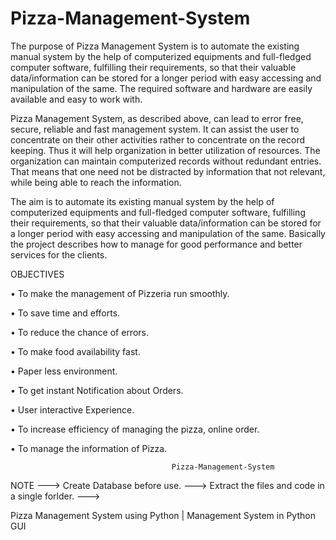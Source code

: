 # Pizza-Management-System

The purpose of Pizza Management System is to automate the existing manual system by the help of computerized equipments and full-fledged computer software, fulfilling their requirements, so that their valuable data/information can be stored for a longer period with easy accessing and manipulation of the same. The required software and hardware are easily available and easy to work with.

Pizza Management System, as described above, can lead to error free, secure, reliable and fast management system. It can assist the user to concentrate on their other activities rather to concentrate on the record keeping. Thus it will help organization in better utilization of resources. The organization can maintain computerized records without redundant entries. That means that one need not be distracted by information that not relevant, while being able to reach the information.

The aim is to automate its existing manual system by the help of computerized equipments and full-fledged computer software, fulfilling their requirements, so that their valuable data/information can be stored for a longer period with easy accessing and manipulation of the same. Basically the project describes how to manage for good performance and better services for the clients.


OBJECTIVES

•	To make the management of Pizzeria run smoothly.

•	To save time and efforts.

•	To reduce the chance of errors.

•	To make food availability fast.

•	Paper less environment.

•	To get instant Notification about Orders.

•	User interactive Experience.

•	To increase efficiency of managing the pizza, online order.

•	To manage the information of Pizza.

										Pizza-Management-System

NOTE 
--->	Create Database before use.
--->	Extract the files and code in a single forlder.
--->	

Pizza Management System using Python | Management System in Python GUI

